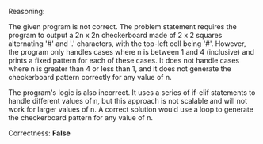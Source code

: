 Reasoning:

The given program is not correct. The problem statement requires the program to output a 2n x 2n checkerboard made of 2 x 2 squares alternating '#' and '.' characters, with the top-left cell being '#'. However, the program only handles cases where n is between 1 and 4 (inclusive) and prints a fixed pattern for each of these cases. It does not handle cases where n is greater than 4 or less than 1, and it does not generate the checkerboard pattern correctly for any value of n.

The program's logic is also incorrect. It uses a series of if-elif statements to handle different values of n, but this approach is not scalable and will not work for larger values of n. A correct solution would use a loop to generate the checkerboard pattern for any value of n.

Correctness: **False**